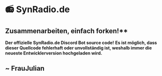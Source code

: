 # 📻 SynRadio.de

## Zusammenarbeiten, einfach forken!**

**Der offizielle SynRadio.de Discord Bot source code!**
**Es ist möglich, dass dieser Quellcode fehlerhaft oder unvollständig ist, weshalb immer die neueste Entwicklerversion hochgeladen wird.**

## ~ FrauJulian
